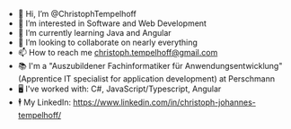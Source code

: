 - 👋 Hi, I’m @ChristophTempelhoff
- 👀 I’m interested in Software and Web Development
- 🌱 I’m currently learning Java and Angular
- 💞️ I’m looking to collaborate on nearly everything
- 📫 How to reach me christoph.tempelhoff@gmail.com
- 📚 I'm a "Auszubildener Fachinformatiker für Anwendungsentwicklung" (Apprentice IT specialist for application development) at Perschmann
- 🖥️ I've worked with: C#, JavaScript/Typescript, Angular
- 🕴️ My LinkedIn: https://www.linkedin.com/in/christoph-johannes-tempelhoff/

